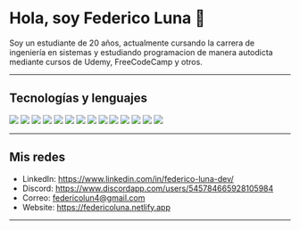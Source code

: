 <h1>Hola, soy Federico Luna 👋</h1>
<p>Soy un estudiante de 20 años, actualmente cursando la carrera de ingeniería en sistemas y estudiando programacion de manera autodicta mediante cursos de Udemy, FreeCodeCamp y otros.</p>
<hr/>

## Tecnologías y lenguajes

<img src = "https://img.shields.io/badge/-HTML5-E34F26?style=flat&logo=html5&logoColor=white"> <img src = "https://img.shields.io/badge/-CSS3-1572B6?style=flat&logo=css3&logoColor=white">
<img src="http://img.shields.io/badge/-Tailwind-38bdf8?style=flat&logo=tailwindcss&logoColor=white">
<img src="https://img.shields.io/badge/-Bootstrap-563D7C?style=flat&logo=bootstrap&logoColor=white">
<img src="http://img.shields.io/badge/-ChakraUI-319795?style=flat&logo=chakraui&logoColor=white">
<img src="http://img.shields.io/badge/-MaterialUI-007FFF?style=flat&logo=MUI&logoColor=white">
<img src="https://img.shields.io/badge/-JavaScript-eed718?style=flat&logo=javascript&logoColor=ffffff">
<img src="https://img.shields.io/badge/-React-000000?style=flat&logo=react&logoColor=00c8ff">
<img src="https://img.shields.io/badge/-MongoDB-4DB33D?style=flat&logo=mongodb&logoColor=FFFFFF">
<img src="https://img.shields.io/badge/-Express.js-787878?style=flat">
<img src="https://img.shields.io/badge/-Node.js-3C873A?style=flat&logo=Node.js&logoColor=white">
<img src="http://img.shields.io/badge/-Git-F1502F?style=flat&logo=git&logoColor=FFFFFF">
<img src="http://img.shields.io/badge/-Github-000000?style=flat&logo=github&logoColor=FFFFFF">
<img src="http://img.shields.io/badge/-VS%20Code-007ACC?style=flat&logo=visual%20studio%20code&logoColor=white">
<hr/>

## Mis redes
- LinkedIn: https://www.linkedin.com/in/federico-luna-dev/
- Discord: https://www.discordapp.com/users/545784665928105984
- Correo: federicolun4@gmail.com
- Website: https://federicoluna.netlify.app
<hr/>





